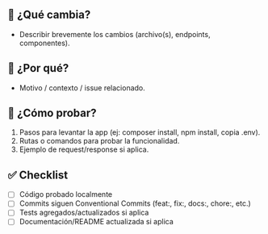 ## 📌 ¿Qué cambia?
- Describir brevemente los cambios (archivo(s), endpoints, componentes).

## 🤔 ¿Por qué?
- Motivo / contexto / issue relacionado.

## 🧪 ¿Cómo probar?
1. Pasos para levantar la app (ej: composer install, npm install, copia .env).
2. Rutas o comandos para probar la funcionalidad.
3. Ejemplo de request/response si aplica.

## ✅ Checklist
- [ ] Código probado localmente
- [ ] Commits siguen Conventional Commits (feat:, fix:, docs:, chore:, etc.)
- [ ] Tests agregados/actualizados si aplica
- [ ] Documentación/README actualizada si aplica
